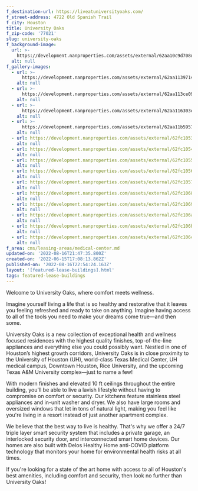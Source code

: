 ```yaml
---
f_destination-url: https://liveatuniversityoaks.com/
f_street-address: 4722 Old Spanish Trail
f_city: Houston
title: University Oaks
f_zip-code: '77021'
slug: university-oaks
f_background-image:
  url: >-
    https://development.nanproperties.com/assets/external/62aa10c9d708d28691fb8f07_view_driveway_2-1080x1080-040720-opt.jpeg
  alt: null
f_gallery-images:
  - url: >-
      https://development.nanproperties.com/assets/external/62aa11397147dcbff50d8aa2_living_kitchen_view_001_26.11.2020-1-1080x1080-opt.jpg
    alt: null
  - url: >-
      https://development.nanproperties.com/assets/external/62aa113ce097bb91fee3c593_dog_park_view-1080x1080-040720-opt.jpeg
    alt: null
  - url: >-
      https://development.nanproperties.com/assets/external/62aa116303c8d7c42cd9bbae_view3_grill-area-1080x1080-040720-opt.jpeg
    alt: null
  - url: >-
      https://development.nanproperties.com/assets/external/62aa11b595756006b9a5b47c_uo-living_kitchen_view_02_26.11.2020-700x400-opt.jpg
    alt: null
  - url: https://development.nanproperties.com/assets/external/62fc1053c7e445f41ce1c7e1_dji_0206.jpg
    alt: null
  - url: https://development.nanproperties.com/assets/external/62fc10543ff369b78028039c_dji_0207.jpg
    alt: null
  - url: https://development.nanproperties.com/assets/external/62fc10552a821e06e7df8e51_dji_0209.jpg
    alt: null
  - url: https://development.nanproperties.com/assets/external/62fc10562a821e5514df8eeb_dji_0210.jpg
    alt: null
  - url: https://development.nanproperties.com/assets/external/62fc10577d86cee322860c91_dji_0211.jpg
    alt: null
  - url: https://development.nanproperties.com/assets/external/62fc10687d86ce82af862cc8_dji_0216.jpg
    alt: null
  - url: https://development.nanproperties.com/assets/external/62fc10692a821e30addfa0ad_dji_0215.jpg
    alt: null
  - url: https://development.nanproperties.com/assets/external/62fc106abe979486dd4749af_dji_0214.jpg
    alt: null
  - url: https://development.nanproperties.com/assets/external/62fc106bbe9794f51d474ba5_dji_0213.jpg
    alt: null
  - url: https://development.nanproperties.com/assets/external/62fc106c7d86cef5fc86350d_dji_0212.jpg
    alt: null
f_area: cms/leasing-areas/medical-center.md
updated-on: '2022-08-16T21:47:35.800Z'
created-on: '2022-06-15T17:08:13.862Z'
published-on: '2022-08-16T22:54:24.163Z'
layout: '[featured-lease-buildings].html'
tags: featured-lease-buildings
---
```


Welcome to University Oaks, where comfort meets wellness.  

Imagine yourself living a life that is so healthy and restorative that it leaves you feeling refreshed and ready to take on anything. Imagine having access to all of the tools you need to make your dreams come true—and then some.  

University Oaks is a new collection of exceptional health and wellness focused residences with the highest quality finishes, top-of-the-line appliances and everything else you could possibly want. Nestled in one of Houston’s highest growth corridors, University Oaks is in close proximity to the University of Houston (UH), world-class Texas Medical Center, UH medical campus, Downtown Houston, Rice University, and the upcoming Texas A&M University complex—just to name a few!  

With modern finishes and elevated 10 ft ceilings throughout the entire building, you'll be able to live a lavish lifestyle without having to compromise on comfort or security. Our kitchens feature stainless steel appliances and in-unit washer and dryer. We also have large rooms and oversized windows that let in tons of natural light, making you feel like you're living in a resort instead of just another apartment complex.  

We believe that the best way to live is healthy. That's why we offer a 24/7 triple layer smart security system that includes a private garage, an interlocked security door, and interconnected smart home devices. Our homes are also built with Delos Healthy Home anti-COVID platform technology that monitors your home for environmental health risks at all times.  

If you're looking for a state of the art home with access to all of Houston's best amenities, including comfort and security, then look no further than University Oaks!
